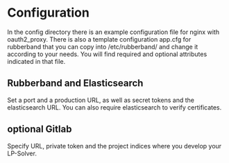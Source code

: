 # Configuration

In the config directory there is an example configuration file for nginx with oauth2_proxy.
There is also a template configuration app.cfg for rubberband that you can copy into /etc/rubberband/ and change it according to your needs.
You will find required and optional attributes indicated in that file.

## Rubberband and Elasticsearch

Set a port and a production URL, as well as secret tokens and the elasticsearch URL.
You can also require elasticsearch to verify certificates.

## optional Gitlab

Specify URL, private token and the project indices where you develop your LP-Solver.

